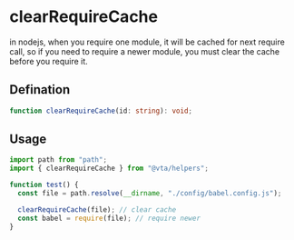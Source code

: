# clearRequireCache

in nodejs, when you require one module, it will be cached for next require call, so if you need to require a newer module, you must clear the cache before you require it.

## Defination

```typescript
function clearRequireCache(id: string): void;
```

## Usage

```javascript
import path from "path";
import { clearRequireCache } from "@vta/helpers";

function test() {
  const file = path.resolve(__dirname, "./config/babel.config.js");

  clearRequireCache(file); // clear cache
  const babel = require(file); // require newer
}
```
